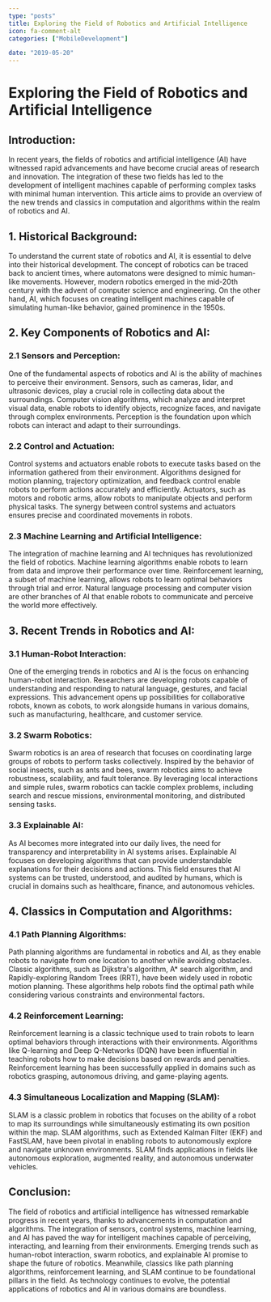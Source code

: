 ```yaml
---
type: "posts"
title: Exploring the Field of Robotics and Artificial Intelligence
icon: fa-comment-alt
categories: ["MobileDevelopment"]

date: "2019-05-20"
---
```




# Exploring the Field of Robotics and Artificial Intelligence

## Introduction:

In recent years, the fields of robotics and artificial intelligence (AI) have witnessed rapid advancements and have become crucial areas of research and innovation. The integration of these two fields has led to the development of intelligent machines capable of performing complex tasks with minimal human intervention. This article aims to provide an overview of the new trends and classics in computation and algorithms within the realm of robotics and AI.

## 1. Historical Background:

To understand the current state of robotics and AI, it is essential to delve into their historical development. The concept of robotics can be traced back to ancient times, where automatons were designed to mimic human-like movements. However, modern robotics emerged in the mid-20th century with the advent of computer science and engineering. On the other hand, AI, which focuses on creating intelligent machines capable of simulating human-like behavior, gained prominence in the 1950s.

## 2. Key Components of Robotics and AI:

### 2.1 Sensors and Perception:

One of the fundamental aspects of robotics and AI is the ability of machines to perceive their environment. Sensors, such as cameras, lidar, and ultrasonic devices, play a crucial role in collecting data about the surroundings. Computer vision algorithms, which analyze and interpret visual data, enable robots to identify objects, recognize faces, and navigate through complex environments. Perception is the foundation upon which robots can interact and adapt to their surroundings.

### 2.2 Control and Actuation:

Control systems and actuators enable robots to execute tasks based on the information gathered from their environment. Algorithms designed for motion planning, trajectory optimization, and feedback control enable robots to perform actions accurately and efficiently. Actuators, such as motors and robotic arms, allow robots to manipulate objects and perform physical tasks. The synergy between control systems and actuators ensures precise and coordinated movements in robots.

### 2.3 Machine Learning and Artificial Intelligence:

The integration of machine learning and AI techniques has revolutionized the field of robotics. Machine learning algorithms enable robots to learn from data and improve their performance over time. Reinforcement learning, a subset of machine learning, allows robots to learn optimal behaviors through trial and error. Natural language processing and computer vision are other branches of AI that enable robots to communicate and perceive the world more effectively.

## 3. Recent Trends in Robotics and AI:

### 3.1 Human-Robot Interaction:

One of the emerging trends in robotics and AI is the focus on enhancing human-robot interaction. Researchers are developing robots capable of understanding and responding to natural language, gestures, and facial expressions. This advancement opens up possibilities for collaborative robots, known as cobots, to work alongside humans in various domains, such as manufacturing, healthcare, and customer service.

### 3.2 Swarm Robotics:

Swarm robotics is an area of research that focuses on coordinating large groups of robots to perform tasks collectively. Inspired by the behavior of social insects, such as ants and bees, swarm robotics aims to achieve robustness, scalability, and fault tolerance. By leveraging local interactions and simple rules, swarm robotics can tackle complex problems, including search and rescue missions, environmental monitoring, and distributed sensing tasks.

### 3.3 Explainable AI:

As AI becomes more integrated into our daily lives, the need for transparency and interpretability in AI systems arises. Explainable AI focuses on developing algorithms that can provide understandable explanations for their decisions and actions. This field ensures that AI systems can be trusted, understood, and audited by humans, which is crucial in domains such as healthcare, finance, and autonomous vehicles.

## 4. Classics in Computation and Algorithms:

### 4.1 Path Planning Algorithms:

Path planning algorithms are fundamental in robotics and AI, as they enable robots to navigate from one location to another while avoiding obstacles. Classic algorithms, such as Dijkstra's algorithm, A* search algorithm, and Rapidly-exploring Random Trees (RRT), have been widely used in robotic motion planning. These algorithms help robots find the optimal path while considering various constraints and environmental factors.

### 4.2 Reinforcement Learning:

Reinforcement learning is a classic technique used to train robots to learn optimal behaviors through interactions with their environments. Algorithms like Q-learning and Deep Q-Networks (DQN) have been influential in teaching robots how to make decisions based on rewards and penalties. Reinforcement learning has been successfully applied in domains such as robotics grasping, autonomous driving, and game-playing agents.

### 4.3 Simultaneous Localization and Mapping (SLAM):

SLAM is a classic problem in robotics that focuses on the ability of a robot to map its surroundings while simultaneously estimating its own position within the map. SLAM algorithms, such as Extended Kalman Filter (EKF) and FastSLAM, have been pivotal in enabling robots to autonomously explore and navigate unknown environments. SLAM finds applications in fields like autonomous exploration, augmented reality, and autonomous underwater vehicles.

## Conclusion:

The field of robotics and artificial intelligence has witnessed remarkable progress in recent years, thanks to advancements in computation and algorithms. The integration of sensors, control systems, machine learning, and AI has paved the way for intelligent machines capable of perceiving, interacting, and learning from their environments. Emerging trends such as human-robot interaction, swarm robotics, and explainable AI promise to shape the future of robotics. Meanwhile, classics like path planning algorithms, reinforcement learning, and SLAM continue to be foundational pillars in the field. As technology continues to evolve, the potential applications of robotics and AI in various domains are boundless.